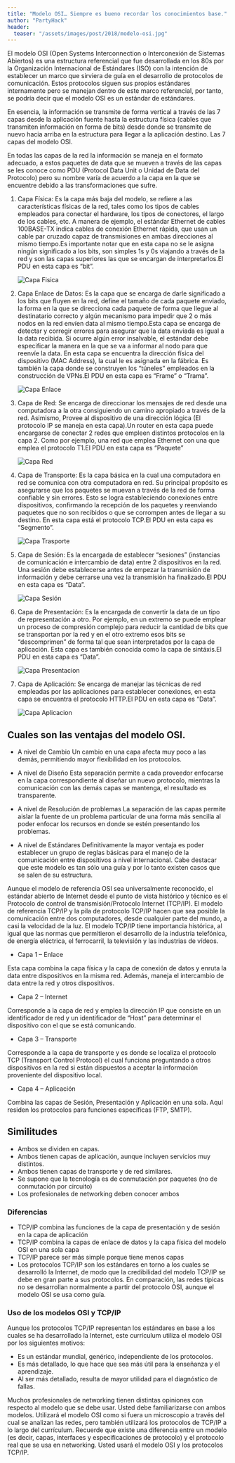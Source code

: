 ```yaml
---
title: "Modelo OSI… Siempre es bueno recordar los conocimientos base."
author: "PartyHack"
header: 
  teaser: "/assets/images/post/2018/modelo-osi.jpg"
---
```

	

El modelo OSI (Open Systems Interconnection o Interconexión de Sistemas Abiertos) es una estructura referencial que fue desarrollada en los 80s por la Organización Internacional de Estándares (ISO) con la intención de establecer un marco que sirviera de guía en el desarrollo de protocolos de comunicación. Estos protocolos siguen sus propios estándares internamente pero se manejan dentro de este marco referencial, por tanto, se podría decir que el modelo OSI es un estándar de estándares.

En esencia, la información se transmite de forma vertical a través de las 7 capas desde la aplicación fuente hasta la estructura física (cables que transmiten información en forma de bits) desde donde se transmite de nuevo hacia arriba en la estructura para llegar a la aplicación destino.
Las 7 capas del modelo OSI.

En todas las capas de la red la información se maneja en el formato adecuado, a estos paquetes de data que se mueven a través de las capas se les conoce como PDU (Protocol Data Unit o Unidad de Data del Protocolo) pero su nombre varía de acuerdo a la capa en la que se encuentre debido a las transformaciones que sufre.

1. Capa Física: Es la capa más baja del modelo, se refiere a las características físicas de la red, tales como los tipos de cables empleados para conectar el hardware, los tipos de conectores, el largo de los cables, etc. A manera de ejemplo, el estándar Ethernet de cables 100BASE-TX indica cables de conexión Ethernet rápida, que usan un cable par cruzado capaz de transmisiones en ambas direcciones al mismo tiempo.Es importante notar que en esta capa no se le asigna ningún significado a los bits, son simples 1s y 0s viajando a través de la red y son las capas superiores las que se encargan de interpretarlos.El PDU en esta capa es “bit”.

	![Capa Fisica](/assets/images/post/2018/capa-fisica.jpg)

2. Capa Enlace de Datos: Es la capa que se encarga de darle significado a los bits que fluyen en la red, define el tamaño de cada paquete enviado, la forma en la que se direcciona cada paquete de forma que llegue al destinatario correcto y algún mecanismo para impedir que 2 o más nodos en la red envíen data al mismo tiempo.Esta capa se encarga de detectar y corregir errores para asegurar que la data enviada es igual a la data recibida. Si ocurre algún error insalvable, el estándar debe especificar la manera en la que se va a informar al nodo para que reenvíe la data. En esta capa se encuentra la dirección física del dispositivo (MAC Address), la cual le es asignada en la fábrica. Es también la capa donde se construyen los “túneles” empleados en la construcción de VPNs.El PDU en esta capa es “Frame” o “Trama”.

	![Capa Enlace](/assets/images/post/2018/capa-datos.png)

3. Capa de Red: Se encarga de direccionar los mensajes de red desde una computadora a la otra consiguiendo un camino apropiado a través de la red. Asimismo, Provee al dispositivo de una dirección lógica (El protocolo IP se maneja en esta capa).Un router en esta capa puede encargarse de conectar 2 redes que empleen distintos protocolos en la capa 2. Como por ejemplo, una red que emplea Ethernet con una que emplea el protocolo T1.El PDU en esta capa es “Paquete”

	![Capa Red](/assets/images/post/2018/capa-red.png)

4. Capa de Transporte: Es la capa básica en la cual una computadora en red se comunica con otra computadora en red. Su principal propósito es asegurarse que los paquetes se muevan a través de la red de forma confiable y sin errores. Esto se logra estableciendo conexiones entre dispositivos, confirmando la recepción de los paquetes y reenviando paquetes que no son recibidos o que se corrompen antes de llegar a su destino. En esta capa está el protocolo TCP.El PDU en esta capa es “Segmento”.

	![Capa Trasporte](/assets/images/post/2018/capa-transporte.jpg)

5. Capa de Sesión: Es la encargada de establecer “sesiones” (instancias de comunicación e intercambio de data) entre 2 dispositivos en la red. Una sesión debe establecerse antes de empezar la transmisión de información y debe cerrarse una vez la transmisión ha finalizado.El PDU en esta capa es “Data”.

	![Capa Sesión](/assets/images/post/2018/capa-sesion.jpg)

6. Capa de Presentación: Es la encargada de convertir la data de un tipo de representación a otro. Por ejemplo, en un extremo se puede emplear un proceso de compresión complejo para reducir la cantidad de bits que se transportan por la red y en el otro extremo esos bits se “descomprimen” de forma tal que sean interpretados por la capa de aplicación. Esta capa es también conocida como la capa de sintáxis.El PDU en esta capa es “Data”.

	![Capa Presentacion](/assets/images/post/2018/capa-presentacion.jpg)

7. Capa de Aplicación: Se encarga de manejar las técnicas de red empleadas por las aplicaciones para establecer conexiones, en esta capa se encuentra el protocolo HTTP.El PDU en esta capa es “Data”.

	![Capa Aplicacion](/assets/images/post/2018/capa-aplicacion.gif)

## Cuales son las ventajas del modelo OSI.

- A nivel de Cambio
    Un cambio en una capa afecta muy poco a las demás, permitiendo mayor flexibilidad en los protocolos.
     
- A nivel de Diseño
    Esta separación permite a cada proveedor enfocarse en la capa correspondiente al diseñar un nuevo protocolo, mientras la comunicación con las demás capas se mantenga, el resultado es transparente.
     
- A nivel de Resolución de problemas
    La separación de las capas permite aislar la fuente de un problema particular de una forma más sencilla al poder enfocar los recursos en donde se estén presentando los problemas.
     
- A nivel de Estándares
    Definitivamente la mayor ventaja es poder establecer un grupo de reglas básicas para el manejo de la comunicación entre dispositivos a nivel internacional. Cabe destacar que este modelo es tan sólo una guía y por lo tanto existen casos que se salen de su estructura.

Aunque el modelo de referencia OSI sea universalmente reconocido, el estándar abierto de Internet desde el punto de vista histórico y técnico es el Protocolo de control de transmisión/Protocolo Internet (TCP/IP). El modelo de referencia TCP/IP y la pila de protocolo TCP/IP hacen que sea posible la comunicación entre dos computadores, desde cualquier parte del mundo, a casi la velocidad de la luz. El modelo TCP/IP tiene importancia histórica, al igual que las normas que permitieron el desarrollo de la industria telefónica, de energía eléctrica, el ferrocarril, la televisión y las industrias de vídeos.

- Capa 1 – Enlace

Esta capa combina la capa física y la capa de conexión de datos y enruta la data entre dispositivos en la misma red. Además, maneja el intercambio de data entre la red y otros dispositivos.

- Capa 2 – Internet

Corresponde a la capa de red y emplea la dirección IP que consiste en un identificador de red y un identificador de “Host” para determinar el dispositivo con el que se está comunicando.

- Capa 3 – Transporte

Corresponde a la capa de transporte y es donde se localiza el protocolo TCP (Transport Control Protocol) el cual funciona preguntando a otros dispositivos en la red si están dispuestos a aceptar la información proveniente del dispositivo local.

- Capa 4 – Aplicación

Combina las capas de Sesión, Presentación y Aplicación en una sola. Aquí residen los protocolos para funciones específicas (FTP, SMTP).

## Similitudes

- Ambos se dividen en capas.
- Ambos tienen capas de aplicación, aunque incluyen servicios muy distintos.
- Ambos tienen capas de transporte y de red similares.
- Se supone que la tecnología es de conmutación por paquetes (no de conmutación por circuito)
- Los profesionales de networking deben conocer ambos

### Diferencias

- TCP/IP combina las funciones de la capa de presentación y de sesión en la capa de aplicación
- TCP/IP combina la capas de enlace de datos y la capa física del modelo OSI en una sola capa
- TCP/IP parece ser más simple porque tiene menos capas
- Los protocolos TCP/IP son los estándares en torno a los cuales se desarrolló la Internet, de modo que la credibilidad del modelo TCP/IP se debe en gran parte a sus protocolos. En comparación, las redes típicas no se desarrollan normalmente a partir del protocolo OSI, aunque el modelo OSI se usa como guía.

### Uso de los modelos OSI y TCP/IP

Aunque los protocolos TCP/IP representan los estándares en base a los cuales se ha desarrollado la Internet, este currículum utiliza el modelo OSI por los siguientes motivos:

- Es un estándar mundial, genérico, independiente de los protocolos.
- Es más detallado, lo que hace que sea más útil para la enseñanza y el aprendizaje.
- Al ser más detallado, resulta de mayor utilidad para el diagnóstico de fallas.

Muchos profesionales de networking tienen distintas opiniones con respecto al modelo que se debe usar. Usted debe familiarizarse con ambos modelos. Utilizará el modelo OSI como si fuera un microscopio a través del cual se analizan las redes, pero también utilizará los protocolos de TCP/IP a lo largo del currículum. Recuerde que existe una diferencia entre un modelo (es decir, capas, interfaces y especificaciones de protocolo) y el protocolo real que se usa en networking. Usted usará el modelo OSI y los protocolos TCP/IP.